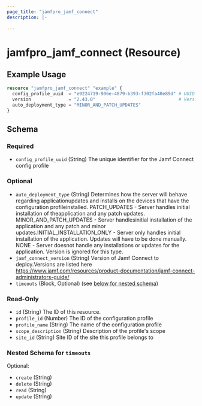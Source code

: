 ```yaml
---
page_title: "jamfpro_jamf_connect"
description: |-
  
---
```


# jamfpro_jamf_connect (Resource)


## Example Usage
```terraform
resource "jamfpro_jamf_connect" "example" {
  config_profile_uuid  = "e9224719-906e-4879-b393-f302fa40e89d" # UUID of existing profile
  version              = "2.43.0"                               # Version of Jamf Connect to deploy
  auto_deployment_type = "MINOR_AND_PATCH_UPDATES"
}
```

<!-- schema generated by tfplugindocs -->
## Schema

### Required

- `config_profile_uuid` (String) The unique identifier for the Jamf Connect config profile

### Optional

- `auto_deployment_type` (String) Determines how the server will behave regarding applicationupdates and installs on the devices that have the configuration profileinstalled. PATCH_UPDATES - Server handles initial installation of theapplication and any patch updates. MINOR_AND_PATCH_UPDATES - Server handlesinitial installation of the application and any patch and minor updates.INITIAL_INSTALLATION_ONLY - Server only handles initial installation of the application. Updates will have to be done manually. NONE - Server doesnot handle any installations or updates for the application. Version is ignored for this type.
- `jamf_connect_version` (String) Version of Jamf Connect to deploy.Versions are listed here https://www.jamf.com/resources/product-documentation/jamf-connect-administrators-guide/
- `timeouts` (Block, Optional) (see [below for nested schema](#nestedblock--timeouts))

### Read-Only

- `id` (String) The ID of this resource.
- `profile_id` (Number) The ID of the configuration profile
- `profile_name` (String) The name of the configuration profile
- `scope_description` (String) Description of the profile's scope
- `site_id` (String) Site ID of the site this profile belongs to

<a id="nestedblock--timeouts"></a>
### Nested Schema for `timeouts`

Optional:

- `create` (String)
- `delete` (String)
- `read` (String)
- `update` (String)